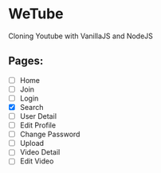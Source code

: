 # WeTube
Cloning Youtube with VanillaJS and NodeJS

## Pages:

- [ ] Home
- [ ] Join
- [ ] Login
- [x] Search
- [ ] User Detail
- [ ] Edit Profile
- [ ] Change Password
- [ ] Upload
- [ ] Video Detail
- [ ] Edit Video